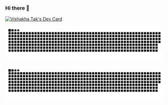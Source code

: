 ### Hi there 👋

<!--
**vc-vishakha/vc-vishakha** is a ✨ _special_ ✨ repository because its `README.md` (this file) appears on your GitHub profile.

Here are some ideas to get you started:

- 🔭 I’m currently working on ...
- 🌱 I’m currently learning ...
- 👯 I’m looking to collaborate on ...
- 🤔 I’m looking for help with ...
- 💬 Ask me about ...
- 📫 How to reach me: ...
- 😄 Pronouns: ...
- ⚡ Fun fact: ...
-->
<a href="https://app.daily.dev/vishakhatak"><img src="https://api.daily.dev/devcards/v2/ZdfZd2ci42ddKjzR1agIq.png?type=wide&r=a7d" width="652" alt="Vishakha Tak's Dev Card"/></a>

![Snake animation](https://github.com/vc-vishakha/vc-vishakha/blob/output/github-contribution-grid-snake.svg)
<div align="center">
  <picture>
    <img alt="github contribution grid snake animation" src="https://github.com/vc-vishakha/vc-vishakha/blob/output/github-contribution-grid-snake.svg">
  </picture>
</div>
